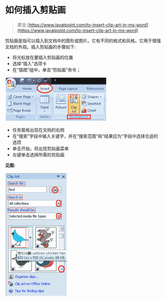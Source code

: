 # 如何插入剪贴画

> 原文:[https://www.javatpoint.com/to-insert-clip-art-in-ms-word](https://www.javatpoint.com/to-insert-clip-art-in-ms-word)

剪贴画是指可以插入到文档中的图形或图片。它有不同的格式和风格。它用于增强文档的外观。插入剪贴画的步骤如下:

*   将光标放在要插入剪贴画的位置
*   选择“插入”选项卡
*   在“插图”组中，单击“剪贴画”命令；

![MS Word How to insert clip art 1](img/4dfbcb839996c898cb614551e2bc5a37.png)

*   任务窗格出现在文档的右侧
*   在“搜索”字段中输入关键字，并在“搜索范围”和“结果应为”字段中选择合适的选项
*   单击开始，将出现剪贴画菜单
*   左键单击选择所需的剪贴画

**见图:**

![MS Word How to insert clip art 2](img/261995e594a21ff49734e56e6a2878e7.png)